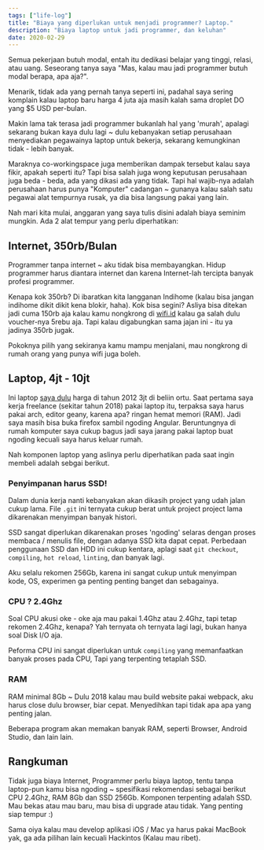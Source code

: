 ```yaml
---
tags: ["life-log"]
title: "Biaya yang diperlukan untuk menjadi programmer? Laptop."
description: "Biaya laptop untuk jadi programmer, dan keluhan"
date: 2020-02-29
---
```


Semua pekerjaan butuh modal, entah itu dedikasi belajar yang tinggi, relasi, atau uang. Seseorang tanya saya "Mas, kalau mau jadi programmer butuh modal berapa, apa aja?".

Menarik, tidak ada yang pernah tanya seperti ini, padahal saya sering komplain kalau laptop baru harga 4 juta aja masih kalah sama droplet DO yang $5 USD per-bulan.

Makin lama tak terasa jadi programmer bukanlah hal yang 'murah', apalagi sekarang bukan kaya dulu lagi ~ dulu kebanyakan setiap perusahaan menyediakan pegawainya laptop untuk bekerja, sekarang kemungkinan tidak - lebih banyak.

Maraknya co-workingspace juga memberikan dampak tersebut kalau saya fikir, apakah seperti itu? Tapi bisa salah juga wong keputusan perusahaan juga beda - beda, ada yang dikasi ada yang tidak. Tapi hal wajib-nya adalah perusahaan harus punya "Komputer" cadangan ~ gunanya kalau salah satu pegawai alat tempurnya rusak, ya dia bisa langsung pakai yang lain.

Nah mari kita mulai, anggaran yang saya tulis disini adalah biaya seminim mungkin. Ada 2 alat tempur yang perlu diperhatikan:

## Internet, 350rb/Bulan

Programmer tanpa internet ~ aku tidak bisa membayangkan. Hidup programmer harus diantara internet dan karena Internet-lah tercipta banyak profesi programmer.

Kenapa kok 350rb? Di ibaratkan kita langganan Indihome (kalau bisa jangan indihome dikit dikit kena blokir, haha). Kok bisa segini? Asliya bisa ditekan jadi cuma 150rb aja kalau kamu nongkrong di [wifi.id](wifi.id) kalau ga salah dulu voucher-nya 5rebu aja. Tapi kalau digabungkan sama jajan ini - itu ya jadinya 350rb jugak.

Pokoknya pilih yang sekiranya kamu mampu menjalani, mau nongkrong di rumah orang yang punya wifi juga boleh.

## Laptop, 4jt - 10jt

Ini laptop [saya dulu](https://www.sg-comp.com/lenovo-g40-45-amd-e1-harga-ekonomis-kinerja-efektif/) harga di tahun 2012 3jt di beliin ortu. Saat pertama saya kerja freelance (sekitar tahun 2018) pakai laptop itu, terpaksa saya harus pakai arch, editor geany, karena apa? ringan hemat memori (RAM). Jadi saya masih bisa buka firefox sambil ngoding Angular. Beruntungnya di rumah komputer saya cukup bagus jadi saya jarang pakai laptop buat ngoding kecuali saya harus keluar rumah.

Nah komponen laptop yang aslinya perlu diperhatikan pada saat ingin membeli adalah sebgai berikut.

### Penyimpanan harus SSD!

Dalam dunia kerja nanti kebanyakan akan dikasih project yang udah jalan cukup lama. File `.git` ini ternyata cukup berat untuk project project lama dikarenakan menyimpan banyak histori.

SSD sangat diperlukan dikarenakan proses 'ngoding' selaras dengan proses membaca / menulis file, dengan adanya SSD kita dapat cepat. Perbedaan penggunaan SSD dan HDD ini cukup kentara, aplagi saat `git checkout`, `compiling`, `hot reload`, `linting`, dan banyak lagi.

Aku selalu rekomen 256Gb, karena ini sangat cukup untuk menyimpan kode, OS, experimen ga penting penting banget dan sebagainya.

### CPU ? 2.4Ghz

Soal CPU akusi oke - oke aja mau pakai 1.4Ghz atau 2.4Ghz, tapi tetap rekomen 2.4Ghz, kenapa? Yah ternyata oh ternyata lagi lagi, bukan hanya soal Disk I/O aja.

Peforma CPU ini sangat diperlukan untuk `compiling` yang memanfaatkan banyak proses pada CPU, Tapi yang terpenting tetaplah SSD.

### RAM

RAM minimal 8Gb ~ Dulu 2018 kalau mau build website pakai webpack, aku harus close dulu browser, biar cepat. Menyedihkan tapi tidak apa apa yang penting jalan.

Beberapa program akan memakan banyak RAM, seperti Browser, Android Studio,  dan lain lain.

## Rangkuman

Tidak juga biaya Internet, Programmer perlu biaya laptop, tentu tanpa laptop-pun kamu bisa ngoding ~ spesifikasi rekomendasi sebagai berikut CPU 2.4Ghz, RAM 8Gb dan SSD 256Gb. Komponen terpenting adalah SSD. Mau bekas atau mau baru, mau bisa di upgrade atau tidak. Yang penting siap tempur :)

Sama oiya kalau mau develop aplikasi iOS / Mac ya harus pakai MacBook yak, ga ada pilihan lain kecuali Hackintos (Kalau mau ribet).